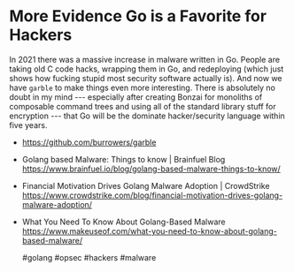 # More Evidence Go is a Favorite for Hackers

In 2021 there was a massive increase in malware written in Go. People
are taking old C code hacks, wrapping them in Go, and redeploying (which
just shows how fucking stupid most security software actually is). And
now we have `garble` to make things even more interesting. There is
absolutely no doubt in my mind --- especially after creating Bonzai for
monoliths of composable command trees and using all of the standard
library stuff for encryption --- that Go will be the dominate
hacker/security language within five years.

* <https://github.com/burrowers/garble>

* Golang based Malware: Things to know \| Brainfuel Blog  
  <https://www.brainfuel.io/blog/golang-based-malware-things-to-know/>

* Financial Motivation Drives Golang Malware Adoption \| CrowdStrike  
  <https://www.crowdstrike.com/blog/financial-motivation-drives-golang-malware-adoption/>

* What You Need To Know About Golang-Based Malware  
  <https://www.makeuseof.com/what-you-need-to-know-about-golang-based-malware/>

    #golang #opsec #hackers #malware

